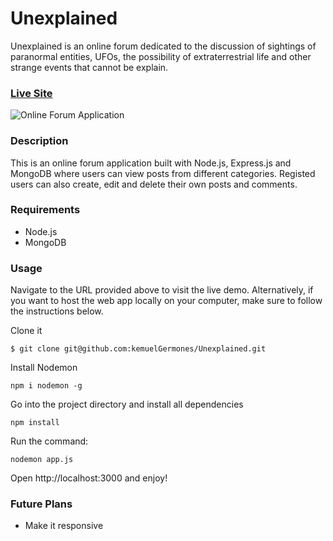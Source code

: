 # Unexplained

Unexplained is an online forum dedicated to the discussion of sightings of paranormal entities, UFOs, the possibility of extraterrestrial life and other strange events that cannot be explain.

### [Live Site](https://unexplained-6pgucb3rf-kemuelgermones.vercel.app/)

![Online Forum Application](https://res.cloudinary.com/de9dxfdav/image/upload/v1666364496/Project%20Promotion/Screenshot_2022-10-21_224728_jwqjik.jpg)

### Description

This is an online forum application built with Node.js, Express.js and MongoDB
where users can view posts from different categories.
Registed users can also create, edit and delete their own posts and comments.

### Requirements

- Node.js
- MongoDB

### Usage

Navigate to the URL provided above to visit the live demo. Alternatively, if you want to host the web app locally on your computer, make sure to follow the instructions below.

Clone it

```
$ git clone git@github.com:kemuelGermones/Unexplained.git
```

Install Nodemon

```
npm i nodemon -g
```

Go into the project directory and install all dependencies

```
npm install
```

Run the command:

```
nodemon app.js
```

Open http://localhost:3000 and enjoy!

### Future Plans

- Make it responsive
